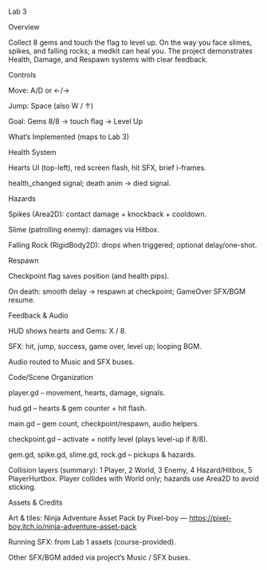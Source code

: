  Lab 3
 

Overview

Collect 8 gems and touch the flag to level up. On the way you face slimes, spikes, and falling rocks; a medkit can heal you. The project demonstrates Health, Damage, and Respawn systems with clear feedback.

Controls

Move: A/D or ←/→

Jump: Space (also W / ↑)

Goal: Gems 8/8 → touch flag → Level Up

What’s Implemented (maps to Lab 3)

Health System

Hearts UI (top-left), red screen flash, hit SFX, brief i-frames.

health_changed signal; death anim → died signal.

Hazards

Spikes (Area2D): contact damage + knockback + cooldown.

Slime (patrolling enemy): damages via Hitbox.

Falling Rock (RigidBody2D): drops when triggered; optional delay/one-shot.

Respawn

Checkpoint flag saves position (and health pips).

On death: smooth delay → respawn at checkpoint; GameOver SFX/BGM resume.

Feedback & Audio

HUD shows hearts and Gems: X / 8.

SFX: hit, jump, success, game over, level up; looping BGM.

Audio routed to Music and SFX buses.

Code/Scene Organization

player.gd – movement, hearts, damage, signals.

hud.gd – hearts & gem counter + hit flash.

main.gd – gem count, checkpoint/respawn, audio helpers.

checkpoint.gd – activate + notify level (plays level-up if 8/8).

gem.gd, spike.gd, slime.gd, rock.gd – pickups & hazards.

Collision layers (summary):
1 Player, 2 World, 3 Enemy, 4 Hazard/Hitbox, 5 PlayerHurtbox.
Player collides with World only; hazards use Area2D to avoid sticking.

Assets & Credits

Art & tiles: Ninja Adventure Asset Pack by Pixel-boy — https://pixel-boy.itch.io/ninja-adventure-asset-pack

Running SFX: from Lab 1 assets (course-provided).

Other SFX/BGM added via project’s Music / SFX buses.
